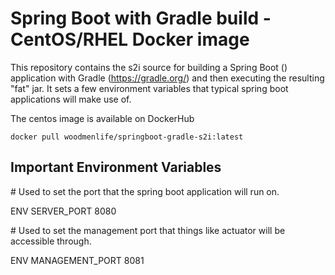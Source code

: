 Spring Boot with Gradle build - CentOS/RHEL Docker image
========================================================

This repository contains the s2i source for building a Spring Boot () application with Gradle (https://gradle.org/) and then executing the resulting "fat" jar.  It sets a few environment variables that typical spring boot applications will make use of. 

The centos image is available on DockerHub
```
docker pull woodmenlife/springboot-gradle-s2i:latest
```

Important Environment Variables
-------------------------------

&#35; Used to set the port that the spring boot application will run on.

ENV SERVER_PORT 8080

&#35; Used to set the management port that things like actuator will be accessible through.

ENV MANAGEMENT_PORT 8081